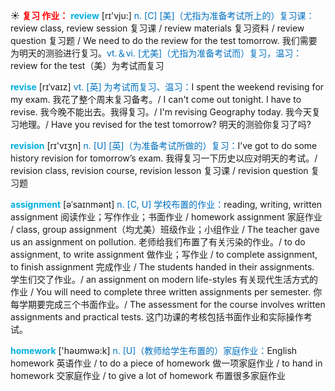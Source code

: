 ☀ <font color="red">**复习 作业：**</font>
<font color="sky blue">**review**</font> [rɪ'vju:] 
<font color="#0070c0">n. [C] [美]（尤指为准备考试所上的）复习课：</font>review class, review session 复习课 / review materials 复习资料 / review question 复习题 / We need to do the review for the test tomorrow. 我们需要为明天的测验进行复习。<font color="#0070c0">vt.＆vi. [尤美]（尤指为准备考试而）复习，温习：</font>review for the test（美）为考试而复习
           
<font color="sky blue">**revise**</font> [rɪˈvaɪz]
<font color="#0070c0">vt. [英] 为考试而复习、温习：</font>I spent the weekend revising for my exam. 我花了整个周末复习备考。/ I can't come out tonight. I have to revise. 我今晚不能出去。我得复习。/ I'm revising Geography today. 我今天复习地理。/ Have you revised for the test tomorrow? 明天的测验你复习了吗?

<font color="sky blue">**revision**</font> [rɪ'vɪӡn] 
<font color="#0070c0">n. [U] [英]（为准备考试所做的）复习：</font>I’ve got to do some history revision for tomorrow’s exam. 我得复习一下历史以应对明天的考试。/ revision class, revision course, revision lesson 复习课 / revision question 复习题 
           
<font color="sky blue">**assignment**</font> [əˈsaɪnmənt]
<font color="#0070c0">n. [C, U] 学校布置的作业：</font>reading, writing, written assignment 阅读作业；写作作业；书面作业 / homework assignment 家庭作业 / class, group assignment（均尤美）班级作业；小组作业 / The teacher gave us an assignment on pollution. 老师给我们布置了有关污染的作业。/ to do assignment, to write assignment 做作业；写作业 / to complete assignment, to finish assignment 完成作业 / The students handed in their assignments. 学生们交了作业。/ an assignment on modern life-styles 有关现代生活方式的作业 / You will need to complete three written assignments per semester. 你每学期要完成三个书面作业。/ The assessment for the course involves written assignments and practical tests. 这门功课的考核包括书面作业和实际操作考试。

<font color="sky blue">**homework**</font> ['həʊmwə:k] 
<font color="#0070c0">n. [U]（教师给学生布置的）家庭作业：</font>English homework 英语作业 / to do a piece of homework 做一项家庭作业 / to hand in homework 交家庭作业 / to give a lot of homework 布置很多家庭作业
